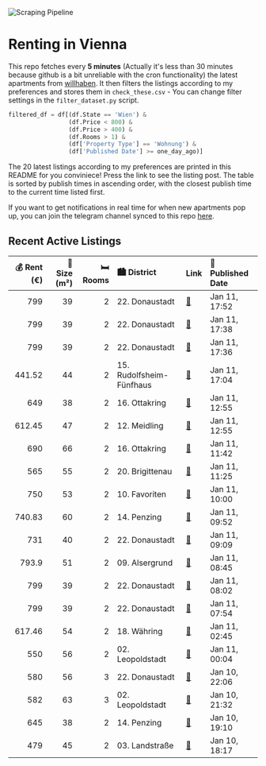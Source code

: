 ![Scraping Pipeline](https://github.com/AthomsG/renting-in-vienna/actions/workflows/run_pipeline.yml/badge.svg)


# Renting in Vienna

This repo fetches every **5 minutes** (Actually it's less than 30 minutes because github is a bit unreliable with the cron functionality) the latest apartments from [willhaben](https://www.willhaben.at/).
It then filters the listings according to my preferences and stores them in `check_these.csv` - You can change filter settings in the `filter_dataset.py` script.

```python
filtered_df = df[(df.State == 'Wien') & 
                 (df.Price < 800) &
                 (df.Price > 400) &
                 (df.Rooms > 1) &
                 (df['Property Type'] == 'Wohnung') &
                 (df['Published Date'] >= one_day_ago)]
```

The 20 latest listings according to my preferences are printed in this README for you conviniece! Press the link to see the listing post.
The table is sorted by publish times in ascending order, with the closest publish time to the current time listed first.

If you want to get notifications in real time for when new apartments pop up, you can join the telegram channel synced to this repo [here](https://t.me/+1HPAYOf5BSsyNTlk).

## Recent Active Listings

|   💰 Rent (€) |   📏 Size (m²) |   🛏️ Rooms | 🏙️ District              | Link                                                                                                                                                                                                                        | 📅 Published Date   |
|-------------:|--------------:|-----------:|:-------------------------|:----------------------------------------------------------------------------------------------------------------------------------------------------------------------------------------------------------------------------|:-------------------|
|       799    |            39 |          2 | 22. Donaustadt           | [🔗](https://www.willhaben.at/iad/immobilien/d/mietwohnungen/wien/wien-1220-donaustadt/1-monat-mietfrei:-erstbezug-im-gr%C3%BCnen-nahe-der-u2---zwischen-badeteich-hirschstetten-und-seestadt-1549024927/)                   | Jan 11, 17:52      |
|       799    |            39 |          2 | 22. Donaustadt           | [🔗](https://www.willhaben.at/iad/immobilien/d/mietwohnungen/wien/wien-1220-donaustadt/1-monat-mietfrei:-erstbezug-im-gr%C3%BCnen-nahe-der-u2---zwischen-badeteich-hirschstetten-und-seestadt-1522287969/)                   | Jan 11, 17:38      |
|       799    |            39 |          2 | 22. Donaustadt           | [🔗](https://www.willhaben.at/iad/immobilien/d/mietwohnungen/wien/wien-1220-donaustadt/1-monat-mietfrei:-erstbezug-im-gr%C3%BCnen-nahe-der-u2---zwischen-badeteich-hirschstetten-und-seestadt-1753237766/)                   | Jan 11, 17:36      |
|       441.52 |            44 |          2 | 15. Rudolfsheim-Fünfhaus | [🔗](https://www.willhaben.at/iad/immobilien/d/mietwohnungen/wien/wien-1150-rudolfsheim-f%C3%BCnfhaus/hofseitige-ruhige-2-zimmer-wohnung-wiener-wohnen-direktvergabe%3B-vms-vor-31.07.2024-1807202480/)                      | Jan 11, 17:04      |
|       649    |            38 |          2 | 16. Ottakring            | [🔗](https://www.willhaben.at/iad/immobilien/d/mietwohnungen/wien/wien-1160-ottakring/klimatisiertes-schmuckst%C3%BCck-mit-terrasse---lerchenfelderg%C3%BCrtel%21-1220867628/)                                               | Jan 11, 12:55      |
|       612.45 |            47 |          2 | 12. Meidling             | [🔗](https://www.willhaben.at/iad/immobilien/d/mietwohnungen/wien/wien-1120-meidling/unbefristeter-erstbezug-nach-komplettsanierung-am-migazziplatz-776040930/)                                                              | Jan 11, 12:55      |
|       690    |            66 |          2 | 16. Ottakring            | [🔗](https://www.willhaben.at/iad/immobilien/d/mietwohnungen/wien/wien-1160-ottakring/gemeindewohnung-per-direktvergabe-in-1160-nur-mit-vormerkschein-1531758877/)                                                           | Jan 11, 11:42      |
|       565    |            55 |          2 | 20. Brigittenau          | [🔗](https://www.willhaben.at/iad/immobilien/d/mietwohnungen/wien/wien-1200-brigittenau/ruhige-altbauwohnung-in-der-klosterneuburger-strasse-1452143175/)                                                                    | Jan 11, 11:25      |
|       750    |            53 |          2 | 10. Favoriten            | [🔗](https://www.willhaben.at/iad/immobilien/d/mietwohnungen/wien/wien-1100-favoriten/53m2-mietwohnung-im-10.-bezirk-1616532609/)                                                                                            | Jan 11, 10:00      |
|       740.83 |            60 |          2 | 14. Penzing              | [🔗](https://www.willhaben.at/iad/immobilien/d/mietwohnungen/wien/wien-1140-penzing/heller-studentenhit-1283496078/)                                                                                                         | Jan 11, 09:52      |
|       731    |            40 |          2 | 22. Donaustadt           | [🔗](https://www.willhaben.at/iad/immobilien/d/mietwohnungen/wien/wien-1220-donaustadt/%28reserviert%29-mietwohnung-zu-vergeben-1461129490/)                                                                                 | Jan 11, 09:09      |
|       793.9  |            51 |          2 | 09. Alsergrund           | [🔗](https://www.willhaben.at/iad/immobilien/d/mietwohnungen/wien/wien-1090-alsergrund/gem%C3%BCtliche-2-zimmer-wohnung-in-der-alserstra%C3%9Fe-30-zu-vermieten%28-offenen-besichtigung-14.01.2025-um-15-uhr%29-1695822736/) | Jan 11, 08:45      |
|       799    |            39 |          2 | 22. Donaustadt           | [🔗](https://www.willhaben.at/iad/immobilien/d/mietwohnungen/wien/wien-1220-donaustadt/1-monat-mietfrei:-erstbezug-im-gr%C3%BCnen-nahe-der-u2---zwischen-badeteich-hirschstetten-und-seestadt-1305948891/)                   | Jan 11, 08:02      |
|       799    |            39 |          2 | 22. Donaustadt           | [🔗](https://www.willhaben.at/iad/immobilien/d/mietwohnungen/wien/wien-1220-donaustadt/1-monat-mietfrei:-erstbezug-im-gr%C3%BCnen-nahe-der-u2---zwischen-badeteich-hirschstetten-und-seestadt-1390704747/)                   | Jan 11, 07:54      |
|       617.46 |            54 |          2 | 18. Währing              | [🔗](https://www.willhaben.at/iad/immobilien/d/mietwohnungen/wien/wien-1180-w%C3%A4hring/ger%C3%A4umige-2-zimmer--wohnung-1073175621/)                                                                                       | Jan 11, 02:45      |
|       550    |            56 |          2 | 02. Leopoldstadt         | [🔗](https://www.willhaben.at/iad/immobilien/d/mietwohnungen/wien/wien-1020-leopoldstadt/gemeinde-wohnung-2-zimmer-direktvergabe-vormerkschein-bis-31.12.2024-2013185764/)                                                   | Jan 11, 00:04      |
|       580    |            56 |          3 | 22. Donaustadt           | [🔗](https://www.willhaben.at/iad/immobilien/d/mietwohnungen/wien/wien-1220-donaustadt/gemeinde-wohnung-direktvergabe-vormerkschein-30.11.2024-906634239/)                                                                   | Jan 10, 22:06      |
|       582    |            63 |          3 | 02. Leopoldstadt         | [🔗](https://www.willhaben.at/iad/immobilien/d/mietwohnungen/wien/wien-1020-leopoldstadt/%28reserviert%29-gemeindewohnung-1428983746/)                                                                                       | Jan 10, 21:32      |
|       645    |            38 |          2 | 14. Penzing              | [🔗](https://www.willhaben.at/iad/immobilien/d/mietwohnungen/wien/wien-1140-penzing/gem%C3%BCtliche-m%C3%B6blierte-single-wohnung-1470898889/)                                                                               | Jan 10, 19:10      |
|       479    |            45 |          2 | 03. Landstraße           | [🔗](https://www.willhaben.at/iad/immobilien/d/mietwohnungen/wien/wien-1030-landstra%C3%9Fe/gemeindewohnung-zur-direktvergabe-nur-mit-wohnticket-bis-30.06.2024-1227583527/)                                                 | Jan 10, 18:17      |

